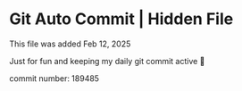 # Git Auto Commit | Hidden File

This file was added Feb 12, 2025

Just for fun and keeping my daily git commit active 🤪

commit number: 189485
